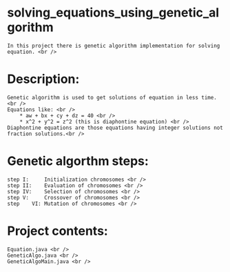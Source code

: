 # solving_equations_using_genetic_algorithm
	In this project there is genetic algorithm implementation for solving equation. <br />

# Description:
	Genetic algorithm is used to get solutions of equation in less time. <br />
	Equations like: <br />
		* aw + bx + cy + dz = 40 <br />
		* x^2 + y^2 = z^2 (this is diaphontine equation) <br />
	Diaphontine equations are those equations having integer solutions not fraction solutions.<br />
	
# Genetic algorthm steps:
	step I:		Initialization chromosomes <br />
	step II:	Evaluation of chromosomes <br />
	step IV:	Selection of chromosomes <br />
	step V:		Crossover of chromosomes <br />
	step	VI:	Mutation of chromosomes <br />

# Project contents:
	Equation.java <br />
	GeneticAlgo.java <br />
	GeneticAlgoMain.java <br />
